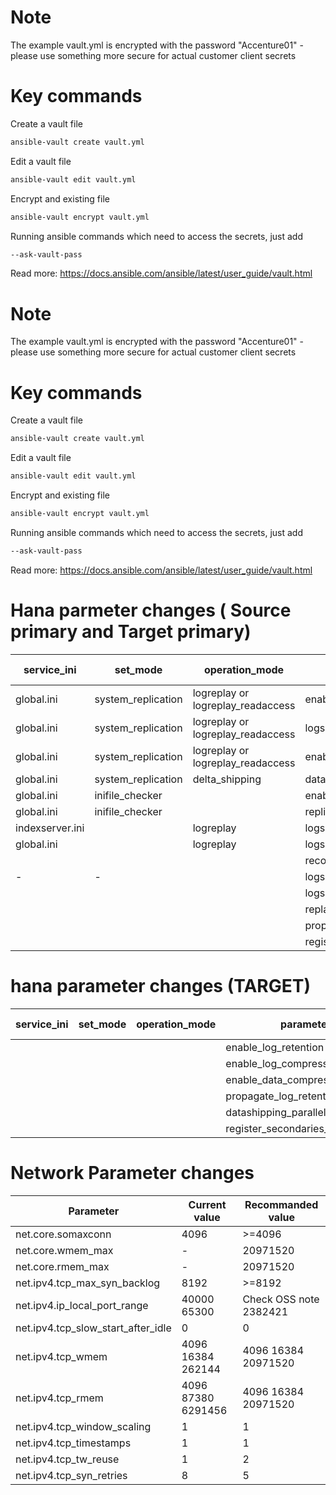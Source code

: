 # Note
The example vault.yml is encrypted with the password "Accenture01" - please use something more secure for actual customer client secrets 

# Key commands
Create a vault file
```bash
ansible-vault create vault.yml
```

Edit a vault file
```bash
ansible-vault edit vault.yml
```

Encrypt and existing file
```bash
ansible-vault encrypt vault.yml
```

Running ansible commands which need to access the secrets, just add
```bash
--ask-vault-pass
```

Read more: https://docs.ansible.com/ansible/latest/user_guide/vault.html

# Note
The example vault.yml is encrypted with the password "Accenture01" - please use something more secure for actual customer client secrets 

# Key commands
Create a vault file
```bash
ansible-vault create vault.yml
```

Edit a vault file
```bash
ansible-vault edit vault.yml
```

Encrypt and existing file
```bash
ansible-vault encrypt vault.yml
```

Running ansible commands which need to access the secrets, just add
```bash
--ask-vault-pass
```

Read more: https://docs.ansible.com/ansible/latest/user_guide/vault.html



# Hana parmeter changes ( Source primary and Target primary)

|service_ini    | set_mode         |         operation_mode            |  parameter             | Recomended value | replcation_mod |
|---------------|------------------|-----------------------------------|------------------------|------------------|----------------|
|global.ini     |system_replication| logreplay or logreplay_readaccess |  enable_log_retention  |  on | |
|global.ini     |system_replication| logreplay or logreplay_readaccess |logshipping_max_retention_size|204800| - |                        
|global.ini     |system_replication| logreplay or logreplay_readaccess |enable_log_compression  | - | -|
|global.ini     |system_replication| delta_shipping                    |datashipping_snapshot_max_retention_time| 300|=|
|global.ini     |inifile_checker   |                                   | enable                 | true |-|
|global.ini     |inifile_checker   |                                   | replicate              | true |-|
|indexserver.ini|                  | logreplay                         |logshipping_async_buffer_size | 4294967296| async |
|global.ini     |                  | logreplay                         |logshipping_async_wait_on_buffer_full | false| async|
|               |                  |                                   |reconnect_time_interval |300 
| -             | -                |                                   |logshipping_replay_push_persistent_segment_count | 64 |
|               |                  |                                   | logshipping_replay_logbuffer_cache_size | 21474836480 | |
|               |                  |                                   | replay_step_size       | 1073741824 |  |
|               |                  |                                   | propagate_log_retention | on |  |
|               |                  |                                   | register_secondaries_on_takeover|  false |


# hana parameter changes (TARGET)
|service_ini   | set_mode         |         operation_mode       |  parameter            | Recomended value | replcation_mod |
|--------------|------------------|------------------------------|-----------------------|------------------|----------------|
|              |                  |                              |enable_log_retention   |        on        |
|              |                  |                              |enable_log_compression |       true       | 
|              |                  |                              |enable_data_compression|       true       |
|              |                  |                              |propagate_log_retention|       on         |
|              |                  |                              |datashipping_parallel_channels| 8         |
|              |                  |                              |register_secondaries_on_takeover| true    |    



# Network Parameter changes
| Parameter                           |    Current value  |   Recommanded value     |  
| ------------------------------------| ------------------| ----------------------- |
| net.core.somaxconn                  |        4096       |      >=4096             |
| net.core.wmem_max                   |          -        |      20971520           |
| net.core.rmem_max                   |          -        |      20971520           |
| net.ipv4.tcp_max_syn_backlog        |        8192       |       >=8192            |
| net.ipv4.ip_local_port_range        |     40000 65300   |  Check OSS note 2382421 |
| net.ipv4.tcp_slow_start_after_idle  |          0        |          0              |
| net.ipv4.tcp_wmem                   | 4096 16384 262144 |   4096 16384 20971520   |
| net.ipv4.tcp_rmem                   | 4096 87380 6291456|   4096 16384 20971520   |
| net.ipv4.tcp_window_scaling         |          1        |          1              |
| net.ipv4.tcp_timestamps             |          1        |          1              | 
| net.ipv4.tcp_tw_reuse               |          1        |          2              |
| net.ipv4.tcp_syn_retries            |          8        |          5              |